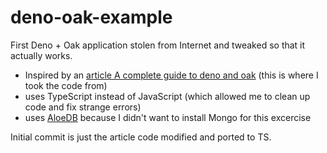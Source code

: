 # deno-oak-example

First Deno + Oak application stolen from Internet and tweaked so that it actually works.

* Inspired by an [article A complete guide to deno and oak](https://medium.com/nybles/a-complete-guide-to-deno-and-oak-with-authentication-using-bcrypt-and-djwt-with-mongodb-as-cbe4b604de9f) (this is where I took the code from)
* uses TypeScript instead of JavaScript (which allowed me to clean up code and fix strange errors)
* uses [AloeDB](https://github.com/Kirlovon/AloeDB) because I didn't want to install Mongo for this excercise

Initial commit is just the article code modified and ported to TS.

